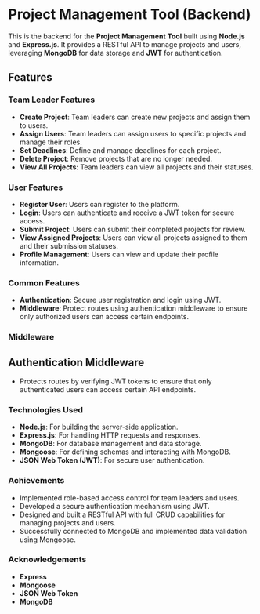 # Project Management Tool (Backend)

This is the backend for the **Project Management Tool** built using **Node.js** and **Express.js**. It provides a RESTful API to manage projects and users, leveraging **MongoDB** for data storage and **JWT** for authentication.

## Features

### Team Leader Features

- **Create Project**: Team leaders can create new projects and assign them to users.
- **Assign Users**: Team leaders can assign users to specific projects and manage their roles.
- **Set Deadlines**: Define and manage deadlines for each project.
- **Delete Project**: Remove projects that are no longer needed.
- **View All Projects**: Team leaders can view all projects and their statuses.

### User Features

- **Register User**: Users can register to the platform.
- **Login**: Users can authenticate and receive a JWT token for secure access.
- **Submit Project**: Users can submit their completed projects for review.
- **View Assigned Projects**: Users can view all projects assigned to them and their submission statuses.
- **Profile Management**: Users can view and update their profile information.

### Common Features

- **Authentication**: Secure user registration and login using JWT.
- **Middleware**: Protect routes using authentication middleware to ensure only authorized users can access certain endpoints.

### Middleware
## Authentication Middleware
 - Protects routes by verifying JWT tokens to ensure that only authenticated users can access certain API endpoints.
    

### Technologies Used

- **Node.js**: For building the server-side application.
- **Express.js**: For handling HTTP requests and responses.
- **MongoDB**: For database management and data storage.
- **Mongoose**: For defining schemas and interacting with MongoDB.
- **JSON Web Token (JWT)**: For secure user authentication.

### Achievements

- Implemented role-based access control for team leaders and users.
- Developed a secure authentication mechanism using JWT.
- Designed and built a RESTful API with full CRUD capabilities for managing projects and users.
- Successfully connected to MongoDB and implemented data validation using Mongoose.

### Acknowledgements

- **Express**
- **Mongoose**
- **JSON Web Token**
- **MongoDB**
